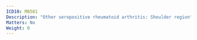 ```yaml
---
ICD10: M0581
Description: "Other seropositive rheumatoid arthritis: Shoulder region"
Matters: No
Weight: 0
---
```


